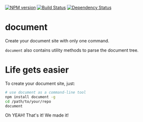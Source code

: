 [![NPM version](https://badge.fury.io/js/document.png)](http://badge.fury.io/js/document)
[![Build Status](https://travis-ci.org/kaelzhang/node-document.png?branch=master)](https://travis-ci.org/kaelzhang/node-document)
[![Dependency Status](https://gemnasium.com/kaelzhang/node-document.png)](https://gemnasium.com/kaelzhang/node-document)

# document

Create your document site with only one command.

`document` also contains utility methods to parse the document tree.

# Life gets easier

To create your document site, just:

```sh
# use document as a command-line tool
npm install document -g
cd /path/to/your/repo
document
```

Oh YEAH! That's it! We made it!

